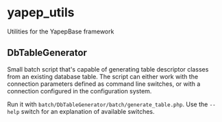 # yapep_utils
Utilities for the YapepBase framework

## DbTableGenerator
Small batch script that's capable of generating table descriptor classes from an existing database table.
The script can either work with the connection parameters defined as command line switches, or with a connection
configured in the configuration system.

Run it with `batch/DbTableGenerator/batch/generate_table.php`. Use the `--help` switch for an explanation of available
switches.